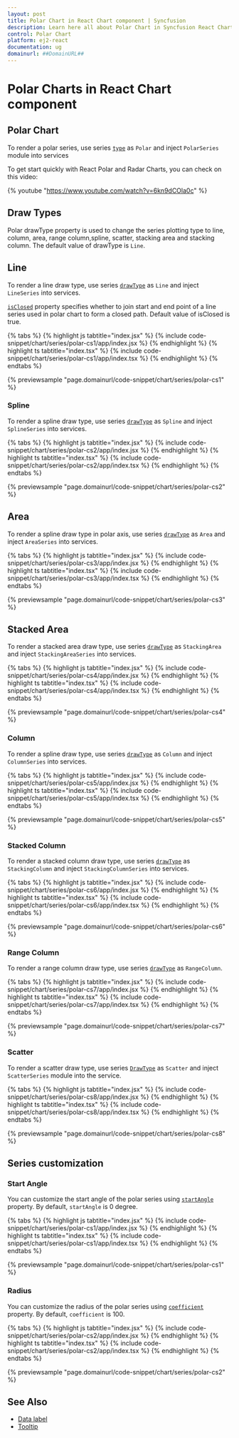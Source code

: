 ```yaml
---
layout: post
title: Polar Chart in React Chart component | Syncfusion
description: Learn here all about Polar Chart in Syncfusion React Chart component of Syncfusion Essential JS 2 and more.
control: Polar Chart 
platform: ej2-react
documentation: ug
domainurl: ##DomainURL##
---
```


# Polar Charts in React Chart component

## Polar Chart

To render a polar series, use series [`type`](https://ej2.syncfusion.com/react/documentation/api/chart/series/#type) as `Polar` and inject `PolarSeries` module into services

To get start quickly with React Polar and Radar Charts, you can check on this video:

{% youtube "https://www.youtube.com/watch?v=6kn9dCOla0c" %}

## Draw Types

Polar drawType property is used to change the series plotting type to line, column, area, range column,spline, scatter, stacking area and stacking column. The default value of drawType is `Line`.

## Line

To render a line draw type, use series [`drawType`](https://ej2.syncfusion.com/react/documentation/api/chart/series/#drawtype) as `Line` and inject `LineSeries` into services.

[`isClosed`](https://ej2.syncfusion.com/react/documentation/api/chart/series/#isclosed) property specifies whether to join start and end point of a line series used in polar chart to form a closed path. Default value of isClosed is true.

{% tabs %}
{% highlight js tabtitle="index.jsx" %}
{% include code-snippet/chart/series/polar-cs1/app/index.jsx %}
{% endhighlight %}
{% highlight ts tabtitle="index.tsx" %}
{% include code-snippet/chart/series/polar-cs1/app/index.tsx %}
{% endhighlight %}
{% endtabs %}

 {% previewsample "page.domainurl/code-snippet/chart/series/polar-cs1" %}

### Spline

To render a spline draw type, use series [`drawType`](https://ej2.syncfusion.com/react/documentation/api/chart/series/#drawtype) as `Spline` and inject `SplineSeries` into services.

{% tabs %}
{% highlight js tabtitle="index.jsx" %}
{% include code-snippet/chart/series/polar-cs2/app/index.jsx %}
{% endhighlight %}
{% highlight ts tabtitle="index.tsx" %}
{% include code-snippet/chart/series/polar-cs2/app/index.tsx %}
{% endhighlight %}
{% endtabs %}

 {% previewsample "page.domainurl/code-snippet/chart/series/polar-cs2" %}

## Area

To render a spline draw type in polar axis, use series [`drawType`](https://ej2.syncfusion.com/react/documentation/api/chart/series/#drawtype) as `Area` and inject `AreaSeries` into services.

{% tabs %}
{% highlight js tabtitle="index.jsx" %}
{% include code-snippet/chart/series/polar-cs3/app/index.jsx %}
{% endhighlight %}
{% highlight ts tabtitle="index.tsx" %}
{% include code-snippet/chart/series/polar-cs3/app/index.tsx %}
{% endhighlight %}
{% endtabs %}

 {% previewsample "page.domainurl/code-snippet/chart/series/polar-cs3" %}

## Stacked Area

To render a stacked area draw type, use series [`drawType`](https://ej2.syncfusion.com/react/documentation/api/chart/series/#drawtype) as `StackingArea` and inject `StackingAreaSeries` into services.

{% tabs %}
{% highlight js tabtitle="index.jsx" %}
{% include code-snippet/chart/series/polar-cs4/app/index.jsx %}
{% endhighlight %}
{% highlight ts tabtitle="index.tsx" %}
{% include code-snippet/chart/series/polar-cs4/app/index.tsx %}
{% endhighlight %}
{% endtabs %}

 {% previewsample "page.domainurl/code-snippet/chart/series/polar-cs4" %}

### Column

To render a spline draw type, use series [`drawType`](https://ej2.syncfusion.com/react/documentation/api/chart/series/#drawtype) as `Column` and inject `ColumnSeries` into services.

{% tabs %}
{% highlight js tabtitle="index.jsx" %}
{% include code-snippet/chart/series/polar-cs5/app/index.jsx %}
{% endhighlight %}
{% highlight ts tabtitle="index.tsx" %}
{% include code-snippet/chart/series/polar-cs5/app/index.tsx %}
{% endhighlight %}
{% endtabs %}

 {% previewsample "page.domainurl/code-snippet/chart/series/polar-cs5" %}

### Stacked Column

To render a stacked column draw type, use series [`drawType`](https://ej2.syncfusion.com/react/documentation/api/chart/series/#drawtype) as `StackingColumn` and inject `StackingColumnSeries` into services.

{% tabs %}
{% highlight js tabtitle="index.jsx" %}
{% include code-snippet/chart/series/polar-cs6/app/index.jsx %}
{% endhighlight %}
{% highlight ts tabtitle="index.tsx" %}
{% include code-snippet/chart/series/polar-cs6/app/index.tsx %}
{% endhighlight %}
{% endtabs %}

 {% previewsample "page.domainurl/code-snippet/chart/series/polar-cs6" %}

### Range Column

To render a range column draw type, use series [`drawType`](https://ej2.syncfusion.com/react/documentation/api/chart/series/#drawtype) as `RangeColumn`.

{% tabs %}
{% highlight js tabtitle="index.jsx" %}
{% include code-snippet/chart/series/polar-cs7/app/index.jsx %}
{% endhighlight %}
{% highlight ts tabtitle="index.tsx" %}
{% include code-snippet/chart/series/polar-cs7/app/index.tsx %}
{% endhighlight %}
{% endtabs %}

 {% previewsample "page.domainurl/code-snippet/chart/series/polar-cs7" %}

### Scatter

To render a scatter draw type, use series [`DrawType`](https://ej2.syncfusion.com/react/documentation/api/chart/series/#drawtype) as `Scatter` and inject `ScatterSeries` module into the service.

{% tabs %}
{% highlight js tabtitle="index.jsx" %}
{% include code-snippet/chart/series/polar-cs8/app/index.jsx %}
{% endhighlight %}
{% highlight ts tabtitle="index.tsx" %}
{% include code-snippet/chart/series/polar-cs8/app/index.tsx %}
{% endhighlight %}
{% endtabs %}

 {% previewsample "page.domainurl/code-snippet/chart/series/polar-cs8" %}

## Series customization

### Start Angle

You can customize the start angle of the polar series using [`startAngle`](https://ej2.syncfusion.com/react/documentation/api/chart/axis/#startangle) property. By default, `startAngle` is 0 degree.

{% tabs %}
{% highlight js tabtitle="index.jsx" %}
{% include code-snippet/chart/series/polar-cs1/app/index.jsx %}
{% endhighlight %}
{% highlight ts tabtitle="index.tsx" %}
{% include code-snippet/chart/series/polar-cs1/app/index.tsx %}
{% endhighlight %}
{% endtabs %}

 {% previewsample "page.domainurl/code-snippet/chart/series/polar-cs1" %}

### Radius

You can customize the radius of the polar series using [`coefficient`](https://ej2.syncfusion.com/react/documentation/api/chart/axis/#coefficient) property. By default, `coefficient` is 100.

{% tabs %}
{% highlight js tabtitle="index.jsx" %}
{% include code-snippet/chart/series/polar-cs2/app/index.jsx %}
{% endhighlight %}
{% highlight ts tabtitle="index.tsx" %}
{% include code-snippet/chart/series/polar-cs2/app/index.tsx %}
{% endhighlight %}
{% endtabs %}

 {% previewsample "page.domainurl/code-snippet/chart/series/polar-cs2" %}

## See Also

* [Data label](./data-labels/)
* [Tooltip](./tool-tip/)